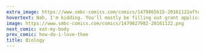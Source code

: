```yaml
---
extra_image: https://www.smbc-comics.com/comics/1479865615-20161122after.png
hovertext: Nah, I'm kidding. You'll mostly be filling out grant applications.
image: https://www.smbc-comics.com/comics/1479827982-20161122.png
next_comic: eat-my-body
prev_comic: how-do-i-love-thee
title: Biology
---
```


